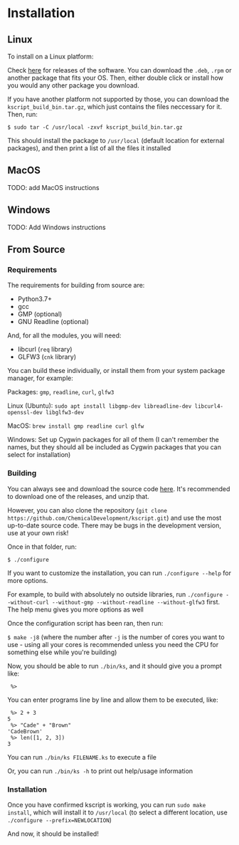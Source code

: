 
# Installation

## Linux


To install on a Linux platform:

Check [here](https://github.com/ChemicalDevelopment/kscript/releases) for releases of the software. You can download the `.deb`, `.rpm` or another package that fits your OS. Then, either double click or install how you would any other package you download.


If you have another platform not supported by those, you can download the `kscript_build_bin.tar.gz`, which just contains the files neccessary for it. Then, run:

`$ sudo tar -C /usr/local -zxvf kscript_build_bin.tar.gz`

This should install the package to `/usr/local` (default location for external packages), and then print a list of all the files it installed



## MacOS

TODO: add MacOS instructions


## Windows

TODO: Add Windows instructions


## From Source

### Requirements

The requirements for building from source are:

  * Python3.7+
  * gcc
  * GMP (optional)
  * GNU Readline (optional)

And, for all the modules, you will need:

  * libcurl (`req` library)
  * GLFW3 (`cnk` library)

You can build these individually, or install them from your system package manager, for example:

Packages: `gmp`, `readline`, `curl`, `glfw3`

Linux (Ubuntu): `sudo apt install libgmp-dev libreadline-dev libcurl4-openssl-dev libglfw3-dev`

MacOS: `brew install gmp readline curl glfw`

Windows: Set up Cygwin packages for all of them (I can't remember the names, but they should all be included as Cygwin packages that you can select for installation)


### Building


You can always see and download the source code [here](https://github.com/ChemicalDevelopment/kscript/releases). It's recommended to download one of the releases, and unzip that.

However, you can also clone the repository (`git clone https://github.com/ChemicalDevelopment/kscript.git`) and use the most up-to-date source code. There may be bugs in the development version, use at your own risk!

Once in that folder, run:

`$ ./configure`

If you want to customize the installation, you can run `./configure --help` for more options.

For example, to build with absolutely no outside libraries, run `./configure --without-curl --without-gmp --without-readline --without-glfw3` first. The help menu gives you more options as well


Once the configuration script has been ran, then run:

`$ make -j8` (where the number after `-j` is the number of cores you want to use - using all your cores is recommended unless you need the CPU for something else while you're building)


Now, you should be able to run `./bin/ks`, and it should give you a prompt like:

```
 %> 
```

You can enter programs line by line and allow them to be executed, like:

```
 %> 2 + 3
5
 %> "Cade" + "Brown"
'CadeBrown'
 %> len([1, 2, 3])
3
```

You can run `./bin/ks FILENAME.ks` to execute a file

Or, you can run `./bin/ks -h` to print out help/usage information


### Installation

Once you have confirmed kscript is working, you can run `sudo make install`, which will install it to `/usr/local` (to select a different location, use `./configure --prefix=NEWLOCATION`)

And now, it should be installed!



